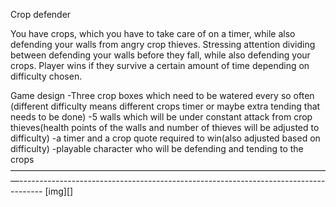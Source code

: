 Crop defender

You have crops, which you have to take care of on a timer, while also defending your walls from angry crop thieves. Stressing attention dividing between defending your walls before they fall, while also defending your crops. Player wins if they survive a certain amount of time depending on difficulty chosen.

Game design
	-Three crop boxes which need to be watered every so often (different difficulty means different crops timer or maybe extra tending that needs to be done)
	-5 walls which will be under constant attack from crop thieves(health points of the walls and number of thieves will be adjusted to difficulty)
	-a timer and a crop quote required to win(also adjusted based on difficulty)
	-playable character who will be defending and tending to the crops
—————————————————————————————————————------------------------------------------------------------------------------------
[img][]